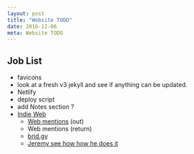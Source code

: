 ```yaml
---
layout: post
title: "Website TODO"
date: 2016-11-06
meta: Website TODO
---
```


## Job List

* favicons
* look at a fresh v3 jekyll and see if anything can be updated.
* Netlify
* deploy script
* add Notes section ?
* [Indie Web](http://indiewebify.me/#send-webmentions)
    * [Web mentions](https://indieweb.org/Webmention) (out)
    * Web mentions (return)
    * [brid.gy](https://brid.gy/about)
    * [Jeremy see how how he does it](https://adactio.com/)
